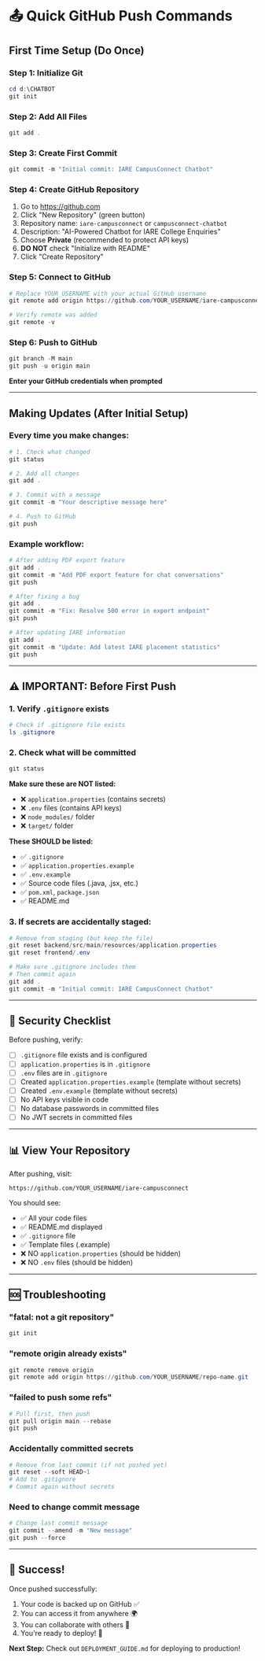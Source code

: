 # 📤 Quick GitHub Push Commands

## First Time Setup (Do Once)

### Step 1: Initialize Git
```powershell
cd d:\CHATBOT
git init
```

### Step 2: Add All Files
```powershell
git add .
```

### Step 3: Create First Commit
```powershell
git commit -m "Initial commit: IARE CampusConnect Chatbot"
```

### Step 4: Create GitHub Repository
1. Go to https://github.com
2. Click "New Repository" (green button)
3. Repository name: `iare-campusconnect` or `campusconnect-chatbot`
4. Description: "AI-Powered Chatbot for IARE College Enquiries"
5. Choose **Private** (recommended to protect API keys)
6. **DO NOT** check "Initialize with README"
7. Click "Create Repository"

### Step 5: Connect to GitHub
```powershell
# Replace YOUR_USERNAME with your actual GitHub username
git remote add origin https://github.com/YOUR_USERNAME/iare-campusconnect.git

# Verify remote was added
git remote -v
```

### Step 6: Push to GitHub
```powershell
git branch -M main
git push -u origin main
```

**Enter your GitHub credentials when prompted**

---

## Making Updates (After Initial Setup)

### Every time you make changes:

```powershell
# 1. Check what changed
git status

# 2. Add all changes
git add .

# 3. Commit with a message
git commit -m "Your descriptive message here"

# 4. Push to GitHub
git push
```

### Example workflow:
```powershell
# After adding PDF export feature
git add .
git commit -m "Add PDF export feature for chat conversations"
git push

# After fixing a bug
git add .
git commit -m "Fix: Resolve 500 error in export endpoint"
git push

# After updating IARE information
git add .
git commit -m "Update: Add latest IARE placement statistics"
git push
```

---

## ⚠️ IMPORTANT: Before First Push

### 1. Verify `.gitignore` exists
```powershell
# Check if .gitignore file exists
ls .gitignore
```

### 2. Check what will be committed
```powershell
git status
```

**Make sure these are NOT listed:**
- ❌ `application.properties` (contains secrets)
- ❌ `.env` files (contains API keys)
- ❌ `node_modules/` folder
- ❌ `target/` folder

**These SHOULD be listed:**
- ✅ `.gitignore`
- ✅ `application.properties.example`
- ✅ `.env.example`
- ✅ Source code files (.java, .jsx, etc.)
- ✅ `pom.xml`, `package.json`
- ✅ README.md

### 3. If secrets are accidentally staged:
```powershell
# Remove from staging (but keep the file)
git reset backend/src/main/resources/application.properties
git reset frontend/.env

# Make sure .gitignore includes them
# Then commit again
git add .
git commit -m "Initial commit: IARE CampusConnect Chatbot"
```

---

## 🔐 Security Checklist

Before pushing, verify:

- [ ] `.gitignore` file exists and is configured
- [ ] `application.properties` is in `.gitignore`
- [ ] `.env` files are in `.gitignore`
- [ ] Created `application.properties.example` (template without secrets)
- [ ] Created `.env.example` (template without secrets)
- [ ] No API keys visible in code
- [ ] No database passwords in committed files
- [ ] No JWT secrets in committed files

---

## 📊 View Your Repository

After pushing, visit:
```
https://github.com/YOUR_USERNAME/iare-campusconnect
```

You should see:
- ✅ All your code files
- ✅ README.md displayed
- ✅ `.gitignore` file
- ✅ Template files (.example)
- ❌ NO `application.properties` (should be hidden)
- ❌ NO `.env` files (should be hidden)

---

## 🆘 Troubleshooting

### "fatal: not a git repository"
```powershell
git init
```

### "remote origin already exists"
```powershell
git remote remove origin
git remote add origin https://github.com/YOUR_USERNAME/repo-name.git
```

### "failed to push some refs"
```powershell
# Pull first, then push
git pull origin main --rebase
git push
```

### Accidentally committed secrets
```powershell
# Remove from last commit (if not pushed yet)
git reset --soft HEAD~1
# Add to .gitignore
# Commit again without secrets
```

### Need to change commit message
```powershell
# Change last commit message
git commit --amend -m "New message"
git push --force
```

---

## 🎉 Success!

Once pushed successfully:
1. Your code is backed up on GitHub ✅
2. You can access it from anywhere 🌍
3. You can collaborate with others 👥
4. You're ready to deploy! 🚀

**Next Step:** Check out `DEPLOYMENT_GUIDE.md` for deploying to production!

